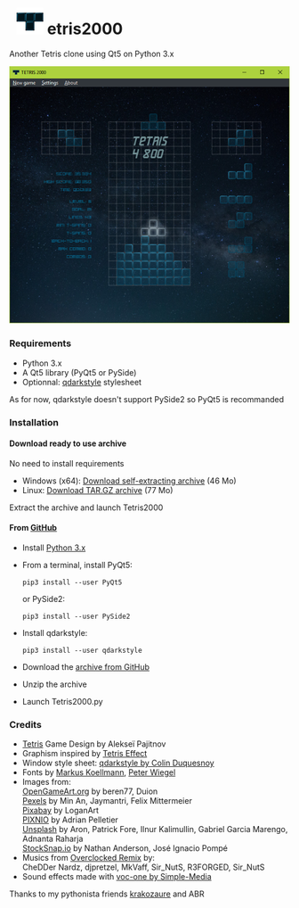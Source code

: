 #   ![alt text](https://github.com/adrienmalin/Tetris2000/raw/master/icons/48.png "T") etris2000

Another Tetris clone using Qt5 on Python 3.x

![alt text](https://github.com/adrienmalin/Tetris2000/raw/master/screenshots/Tetris2000.png "Screenshot")

### Requirements

* Python 3.x
* A Qt5 library (PyQt5 or PySide)
* Optionnal: [qdarkstyle](https://github.com/ColinDuquesnoy/QDarkStyleSheet) stylesheet

As for now, qdarkstyle doesn't support PySide2 so PyQt5 is recommanded

### Installation

#### Download ready to use archive

No need to install requirements

* Windows (x64): [Download self-extracting archive](https://github.com/adrienmalin/Tetris2000/raw/master/dist/Tetris2000.exe) (46 Mo)
* Linux: [Download TAR.GZ archive](https://github.com/adrienmalin/Tetris2000/raw/master/dist/Tetris2000.tar.gz) (77 Mo)

Extract the archive and launch Tetris2000

#### From [GitHub](https://github.com)

* Install [Python 3.x](https://www.python.org/downloads/)

* From a terminal, install PyQt5:

      pip3 install --user PyQt5
    
    or PySide2:

      pip3 install --user PySide2
    
* Install qdarkstyle:

      pip3 install --user qdarkstyle

* Download the [archive from GitHub](https://github.com/adrienmalin/Tetris2000)
* Unzip the archive
* Launch Tetris2000.py

### Credits

* [Tetris](https://tetris.com) Game Design by Alekseï Pajitnov
* Graphism inspired by [Tetris Effect](https://www.tetriseffect.game)
* Window style sheet: [qdarkstyle by Colin Duquesnoy](https://github.com/ColinDuquesnoy/QDarkStyleSheet)
* Fonts by [Markus Koellmann](http://markus-designs.com), [Peter Wiegel](http://www.peter-wiegel.de)
* Images from:<br>
  [OpenGameArt.org](https://opengameart.org) by beren77, Duion<br>
  [Pexels](https://www.pexels.com) by Min An, Jaymantri, Felix Mittermeier<br>
  [Pixabay](https://pixabay.com) by LoganArt<br>
  [PIXNIO](https://pixnio.com) by Adrian Pelletier<br>
  [Unsplash](https://unsplash.com) by Aron, Patrick Fore, Ilnur Kalimullin, Gabriel Garcia Marengo, Adnanta Raharja<br>
  [StockSnap.io](https://stocksnap.io) by Nathan Anderson, José Ignacio Pompé
* Musics from [Overclocked Remix](https://ocremix.org/game/510/tetris-gb) by:<br>
  CheDDer Nardz, djpretzel, MkVaff, Sir_NutS, R3FORGED, Sir_NutS
* Sound effects made with [voc-one by Simple-Media](http://www.simple-media.co.uk/vsti.htm)

Thanks to my pythonista friends [krakozaure](https://github.com/krakozaure) and ABR
